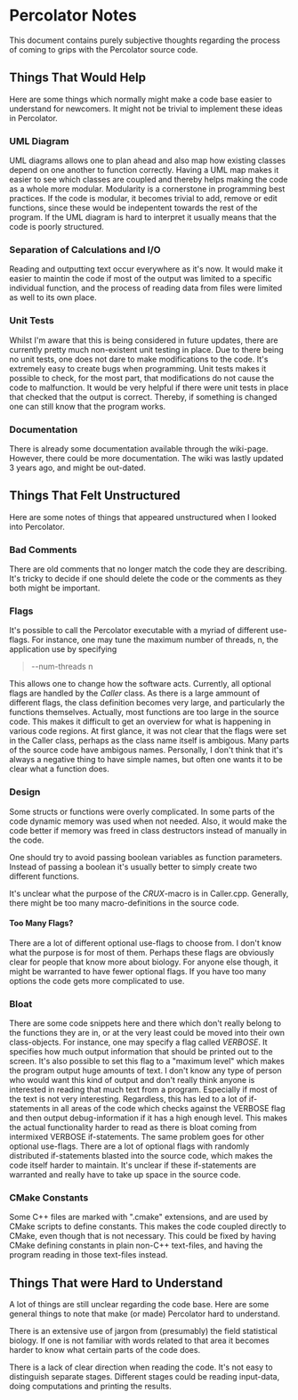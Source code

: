 # Percolator Notes


This document contains purely subjective thoughts regarding the process of coming to grips with the Percolator source code.

## Things That Would Help

Here are some things which normally might make a code base easier to understand for newcomers. It might not be trivial to implement these ideas in Percolator.

### UML Diagram
UML diagrams allows one to plan ahead and also map how existing classes depend on one another to function correctly. Having a UML map makes it easier to see which classes are coupled and thereby helps making the code as a whole more modular. Modularity is a cornerstone in programming best practices. If the code is modular, it becomes trivial to add, remove or edit functions, since these would be indepentent towards the rest of the program. If the UML diagram is hard to interpret it usually means that the code is poorly structured.

### Separation of Calculations and I/O
Reading and outputting text occur everywhere as it's now. It would make it easier to maintin the code if most of the output was limited to a specific individual function, and the process of reading data from files were limited as well to its own place.

### Unit Tests

Whilst I'm aware that this is being considered in future updates, there are currently pretty much non-existent unit testing in place. Due to there being no unit tests, one does not dare to make modifications to the code. It's extremely easy to create bugs when programming. Unit tests makes it possible to check, for the most part, that modifications do not cause the code to malfunction. It would be very helpful if there were unit tests in place that checked that the output is correct. Thereby, if something is changed one can still know that the program works.

### Documentation
There is already some documentation available through the wiki-page. However, there could be more documentation. The wiki was lastly updated 3 years ago, and might be out-dated.

## Things That Felt Unstructured
Here are some notes of things that appeared unstructured when I looked into Percolator.

### Bad Comments
There are old comments that no longer match the code they are describing. It's tricky to decide if one should delete the code or the comments as they both might be important.

### Flags

It's possible to call the Percolator executable with a myriad of different use-flags. For instance, one may tune the maximum number of threads, n, the application use by specifying
> --num-threads n 

This allows one to change how the software acts. Currently, all optional flags are handled by the *Caller* class. As there is a large ammount of different flags, the class definition becomes very large, and particularly the functions themselves. Actually, most functions are too large in the source code. This makes it difficult to get an overview for what is happening in various code regions. At first glance, it was not clear that the flags were set in the Caller class, perhaps as the class name itself is ambigous. Many parts of the source code have ambigous names. Personally, I don't think that it's always a negative thing to have simple names, but often one wants it to be clear what a function does.

### Design
Some structs or functions were overly complicated. In some parts of the code dynamic memory was used when not needed. Also, it would make the code better if memory was freed in class destructors instead of manually in the code.

One should try to avoid passing boolean variables as function parameters. Instead of passing a boolean it's usually better to simply create two different functions.

It's unclear what the purpose of the *CRUX*-macro is in Caller.cpp. Generally, there might be too many macro-definitions in the source code.

#### Too Many Flags?

There are a lot of different optional use-flags to choose from. I don't know what the purpose is for most of them. Perhaps these flags are obviously clear for people that know more about biology. For anyone else though, it might be warranted to have fewer optional flags. If you have too many options the code gets more complicated to use.


### Bloat
There are some code snippets here and there which don't really belong to the functions they are in, or at the very least could be moved into their own class-objects. For instance, one may specify a flag called *VERBOSE*. It specifies how much output information that should be printed out to the screen. It's also possible to set this flag to a "maximum level" which makes the program output huge amounts of text. I don't know any type of person who would want this kind of output and don't really think anyone is interested in reading that much text from a program. Especially if most of the text is not very interesting. Regardless, this has led to a lot of if-statements in all areas of the code which checks against the VERBOSE flag and then output debug-information if it has a high enough level. This makes the actual functionality harder to read as there is bloat coming from intermixed VERBOSE if-statements. The same problem goes for other optional use-flags. There are a lot of optional flags with randomly distributed if-statements blasted into the source code, which makes the code itself harder to maintain. It's unclear if these if-statements are warranted and really have to take up space in the source code.

### CMake Constants
Some C++ files are marked with ".cmake" extensions, and are used by CMake scripts to define constants. This makes the code coupled directly to CMake, even though that is not necessary. This could be fixed by having CMake defining constants in plain non-C++ text-files, and having the program reading in those text-files instead.

## Things That were Hard to Understand

A lot of things are still unclear regarding the code base. Here are some general things to note that make (or made) Percolator hard to understand.

There is an extensive use of jargon from (presumably) the field statistical biology. If one is not familiar with words related to that area it becomes harder to know what certain parts of the code does.

There is a lack of clear direction when reading the code. It's not easy to distinguish separate stages. Different stages could be reading input-data, doing computations and printing the results.